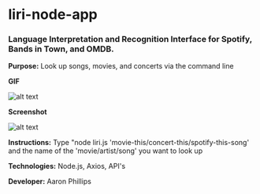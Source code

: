# liri-node-app
### Language Interpretation and Recognition Interface for Spotify, Bands in Town, and OMDB.

**Purpose:**
Look up songs, movies, and concerts via the command line

**GIF**

![alt text](https://media.giphy.com/media/U5Cxvz5G5MSJZplTeo/giphy.gif)

**Screenshot**

![alt text](https://imgur.com/vjT4ecm)

**Instructions:** 
Type "node liri.js 'movie-this/concert-this/spotify-this-song' and the name of the 'movie/artist/song' you want to look up

**Technologies:** 
Node.js, Axios, API's

**Developer:** 
Aaron Phillips
